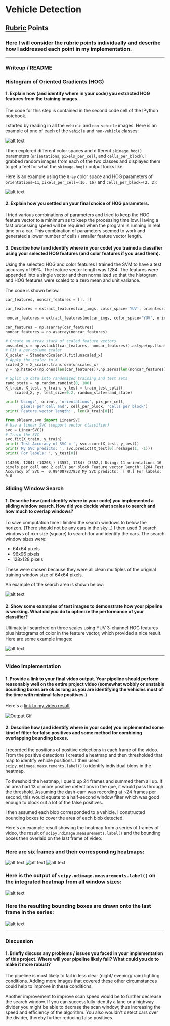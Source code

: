 

# **Vehicle Detection**

[//]: # (Image References)
[image1]: ./images/car_not_car.png
[image2]: ./images/hog_img.png
[image3]: ./images/hog-sub.jpg
[image4]: ./images/sliding_window.png
[image5]: ./images/bboxes_and_heat.png
[image51]: ./images/test_image_4+heat.png
[image52]: ./images/test_image_5+heat.png
[image53]: ./images/test_image_6+heat.png
[image6]: ./images/labels.png
[image7]: ./images/image_with_debug.png
[video1]: ./video/P5_output.mp4
[video2]: ./video/P5_gif.gif

## [Rubric](https://review.udacity.com/#!/rubrics/513/view) Points
### Here I will consider the rubric points individually and describe how I addressed each point in my implementation.  

---
### Writeup / README

### Histogram of Oriented Gradients (HOG)

#### 1. Explain how (and identify where in your code) you extracted HOG features from the training images.

The code for this step is contained in the second code cell of the IPython notebook.  

I started by reading in all the `vehicle` and `non-vehicle` images.  Here is an example of one of each of the `vehicle` and `non-vehicle` classes:

![alt text][image1]

I then explored different color spaces and different `skimage.hog()` parameters (`orientations`, `pixels_per_cell`, and `cells_per_block`).  I grabbed random images from each of the two classes and displayed them to get a feel for what the `skimage.hog()` output looks like.

Here is an example using the `Gray` color space and HOG parameters of `orientations=11`, `pixels_per_cell=(16, 16)` and `cells_per_block=(2, 2)`:


![alt text][image2]

#### 2. Explain how you settled on your final choice of HOG parameters.

I tried various combinations of parameters and tried to keep the HOG feature vector to a minimum as to keep the processing time low. Having a fast processing speed will be required when the program is running in real time on a car. This combination of parameters seemed to work and generated a lower number of cells / smaller feature vector length.

#### 3. Describe how (and identify where in your code) you trained a classifier using your selected HOG features (and color features if you used them).

Using the selected HOG and color features I trained the SVM to have a test accuracy of 99%. The feature vector length was 1284. The features were appended into a single vector and then normalized so that the histogram and HOG features were scaled to a zero mean and unit variance. 

The code is shown below.

```python
car_features, noncar_features = [], []

car_features = extract_features(car_imgs, color_space='YUV', orient=orient, pix_per_cell=pix_per_cell, cell_per_block=2, hog_channel='ALL', spatial_feat=False, hist_feat=True,hog_feat=True)

noncar_features = extract_features(notcar_imgs, color_space='YUV', orient=orient, pix_per_cell=pix_per_cell, cell_per_block=2, hog_channel='ALL', spatial_feat=False, hist_feat=True,hog_feat=True)

car_features = np.asarray(car_features)
noncar_features = np.asarray(noncar_features)

# Create an array stack of scaled feature vectors
unscaled_x = np.vstack((car_features, noncar_features)).astype(np.float64)
# Fit a per-column scaler
X_scaler = StandardScaler().fit(unscaled_x)
# Apply the scaler to X
scaled_X = X_scaler.transform(unscaled_x)
y = np.hstack((np.ones(len(car_features)),np.zeros(len(noncar_features))))

# Split up data into randomized training and test sets
rand_state = np.random.randint(0, 100)
X_train, X_test, y_train, y_test = train_test_split(
    scaled_X, y, test_size=0.2, random_state=rand_state)

print('Using:', orient, 'orientations', pix_per_cell,
      'pixels per cell and', cell_per_block, 'cells per block')
print('Feature vector length:', len(X_train[0]))

from sklearn.svm import LinearSVC
# Use a linear SVC (support vector classifier)
svc = LinearSVC()
# Train the SVC
svc.fit(X_train, y_train)
print('Test Accuracy of SVC = ', svc.score(X_test, y_test))
print('My SVC predicts: ', svc.predict(X_test[0].reshape(1, -1)))
print('For labels: ', y_test[0])
```

`(14208, 1284) (14208,)
(3552, 1284) (3552,)
Using: 11 orientations 16 pixels per cell and 2 cells per block
Feature vector length: 1284
Test Accuracy of SVC =  0.994087837838
My SVC predicts:  [ 0.]
For labels:  0.0`

### Sliding Window Search

#### 1. Describe how (and identify where in your code) you implemented a sliding window search.  How did you decide what scales to search and how much to overlap windows?

To save computation time I limited the search windows to below the horizon. (There should not be any cars in the sky...) I then used 3 search windows of nxn size (square) to search for and identify the cars. The search window sizes were: 

* 64x64 pixels
* 96x96 pixels
* 128x128 pixels

These were chosen because they were all clean multiples of the original training window size of 64x64 pixels. 

An example of the search area is shown below: 

![alt text][image3]

#### 2. Show some examples of test images to demonstrate how your pipeline is working.  What did you do to optimize the performance of your classifier?

Ultimately I searched on three scales using YUV 3-channel HOG features plus histograms of color in the feature vector, which provided a nice result.  Here are some example images:

![alt text][image4]


---

### Video Implementation

#### 1. Provide a link to your final video output.  Your pipeline should perform reasonably well on the entire project video (somewhat wobbly or unstable bounding boxes are ok as long as you are identifying the vehicles most of the time with minimal false positives.)
Here's a [link to my video result](./video/P5_output.mp4)

![Output Gif][video2]


#### 2. Describe how (and identify where in your code) you implemented some kind of filter for false positives and some method for combining overlapping bounding boxes.

I recorded the positions of positive detections in each frame of the video.  From the positive detections I created a heatmap and then thresholded that map to identify vehicle positions.  I then used `scipy.ndimage.measurements.label()` to identify individual blobs in the heatmap.  

To threshold the heatmap, I que'd up 24 frames and summed them all up. If an area had 13 or more positive detections in the que, it would pass through the threshold. Assuming the dash-cam was recording at ~24 frames per second, this would equate to a half-second window filter which was good enough to block out a lot of the false positives. 

I then assumed each blob corresponded to a vehicle.  I constructed bounding boxes to cover the area of each blob detected.  

Here's an example result showing the heatmap from a series of frames of video, the result of `scipy.ndimage.measurements.label()` and the bounding boxes then overlaid on the last frame of video:

### Here are six frames and their corresponding heatmaps:

![alt text][image51]
![alt text][image52]
![alt text][image53]


### Here is the output of `scipy.ndimage.measurements.label()` on the integrated heatmap from all window sizes:
![alt text][image6]

### Here the resulting bounding boxes are drawn onto the last frame in the series:
![alt text][image7]



---

### Discussion

#### 1. Briefly discuss any problems / issues you faced in your implementation of this project.  Where will your pipeline likely fail?  What could you do to make it more robust?

The pipeline is most likely to fail in less clear (night/ evening/ rain) lighting conditions. Adding more images that covered these other circumstances could help to improve in these conditions. 

Another improvement to improve scan speed would be to further decrease the search window. If you can successfully identify a lane or a highway divider you might be able to decrase the scan window; thus increasing the speed and efficiency of the algorithm. You also wouldn't detect cars over the divider, thereby further reducing false positives. 



```python

```
